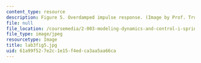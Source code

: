```yaml
---
content_type: resource
description: Figure 5. Overdamped impulse response. (Image by Prof. Trumper.)
file: null
file_location: /coursemedia/2-003-modeling-dynamics-and-control-i-spring-2005/61a99f527e2c1e15f4edca3aa5aa66ca_lab3fig5.jpg
file_type: image/jpeg
resourcetype: Image
title: lab3fig5.jpg
uid: 61a99f52-7e2c-1e15-f4ed-ca3aa5aa66ca
---
```

